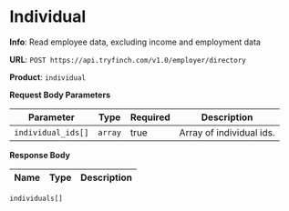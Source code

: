 # Individual

**Info**: Read employee data, excluding income and employment data

**URL**: `POST https://api.tryfinch.com/v1.0/employer/directory`

**Product**: `individual`

**Request Body Parameters**

Parameter | Type | Required | Description
----------|------|----------|-------------
`individual_ids[]` | `array` | true | Array of individual ids.

**Response Body**

Name | Type | Description
-----|------|--------------
`individuals[]`